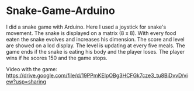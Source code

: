 # Snake-Game-Arduino

I did a snake game with Arduino. Here I used a joystick for snake's movement. The snake is displayed on a matrix (8 x 8). With every food eaten the snake evolves and increases his dimension. The score and level are showed on a lcd display. The level is updating at every five meals. The game ends if the snake is eating his body and the player loses. The player wins if he scores 150 and the game stops. 


Video with the game: https://drive.google.com/file/d/19PPmKEIpOBg3HCFGk7cze3_tu8BiDvvD/view?usp=sharing
